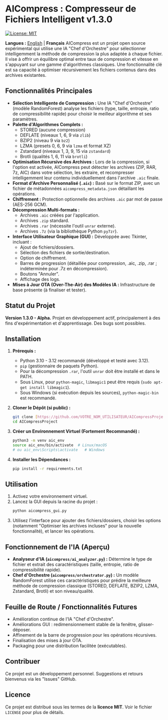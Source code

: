 # AICompress : Compresseur de Fichiers Intelligent v1.3.0

[![License: MIT](https://img.shields.io/badge/License-MIT-yellow.svg)](https://opensource.org/licenses/MIT)

**Langues :** [English](./README.md) | **Français**
AICompress est un projet open source expérimental qui utilise une IA "Chef d'Orchestre" pour sélectionner intelligemment la méthode de compression la plus adaptée à chaque fichier. Il vise à offrir un équilibre optimal entre taux de compression et vitesse en s'appuyant sur une gamme d'algorithmes classiques. Une fonctionnalité clé est sa capacité à optimiser récursivement les fichiers contenus dans des archives existantes.

## Fonctionnalités Principales

* **Sélection Intelligente de Compression :** Une IA "Chef d'Orchestre" (modèle RandomForest) analyse les fichiers (type, taille, entropie, ratio de compressibilité rapide) pour choisir le meilleur algorithme et ses paramètres.
* **Palette d'Algorithmes Complets :**
    * STORED (aucune compression)
    * DEFLATE (niveaux 1, 6, 9 via `zlib`)
    * BZIP2 (niveau 9 via `bz2`)
    * LZMA (presets 0, 6, 9 via `lzma` et format XZ)
    * Zstandard (niveaux 1, 3, 9, 15 via `zstandard`)
    * Brotli (qualités 1, 6, 11 via `brotli`)
* **Optimisation Récursive des Archives :** Lors de la compression, si l'option est activée, AICompress peut détecter les archives (ZIP, RAR, 7z, AIC) dans votre sélection, les extraire, et recompresser intelligemment leur contenu individuellement dans l'archive `.aic` finale.
* **Format d'Archive Personnalisé (`.aic`) :** Basé sur le format ZIP, avec un fichier de métadonnées `aicompress_metadata.json` détaillant les opérations.
* **Chiffrement :** Protection optionnelle des archives `.aic` par mot de passe (AES-256 GCM).
* **Décompression Multi-formats :**
    * Archives `.aic` créées par l'application.
    * Archives `.zip` standard.
    * Archives `.rar` (nécessite l'outil `unrar` externe).
    * Archives `.7z` (via la bibliothèque Python `py7zr`).
* **Interface Utilisateur Graphique (GUI) :** Développée avec Tkinter, incluant :
    * Ajout de fichiers/dossiers.
    * Sélection des fichiers de sortie/destination.
    * Option de chiffrement.
    * Barres de progression (détaillée pour compression, .aic, .zip, .rar ; indéterminée pour .7z en décompression).
    * Boutons "Annuler".
    * Affichage des logs.
* **Mises à Jour OTA (Over-The-Air) des Modèles IA :** Infrastructure de base présente (à finaliser et tester).

## Statut du Projet

**Version 1.3.0 - Alpha.**
Projet en développement actif, principalement à des fins d'expérimentation et d'apprentissage. Des bugs sont possibles.

## Installation

1.  **Prérequis :**
    * Python 3.10 - 3.12 recommandé (développé et testé avec 3.12).
    * `pip` (gestionnaire de paquets Python).
    * Pour la décompression `.rar`, l'outil `unrar` doit être installé et dans le PATH.
    * Sous Linux, pour `python-magic`, `libmagic1` peut être requis (`sudo apt-get install libmagic1`).
    * Sous Windows (si exécution depuis les sources), `python-magic-bin` est recommandé.

2.  **Cloner le Dépôt (si public) :**
    ```bash
    git clone [https://github.com/VOTRE_NOM_UTILISATEUR/AICompressProject.git](https://github.com/VOTRE_NOM_UTILISATEUR/AICompressProject.git)
    cd AICompressProject
    ```

3.  **Créer un Environnement Virtuel (Fortement Recommandé) :**
    ```bash
    python3 -m venv aic_env
    source aic_env/bin/activate  # Linux/macOS
    # ou aic_env\Scripts\activate   # Windows
    ```

4.  **Installer les Dépendances :**
    ```bash
    pip install -r requirements.txt
    ```

## Utilisation

1.  Activez votre environnement virtuel.
2.  Lancez la GUI depuis la racine du projet :
    ```bash
    python aicompress_gui.py
    ```
3.  Utilisez l'interface pour ajouter des fichiers/dossiers, choisir les options (notamment "Optimiser les archives incluses" pour la nouvelle fonctionnalité), et lancer les opérations.

## Fonctionnement de l'IA (Aperçu)

* **Analyseur d'IA (`aicompress/ai_analyzer.py`) :** Détermine le type de fichier et extrait des caractéristiques (taille, entropie, ratio de compressibilité rapide).
* **Chef d'Orchestre (`aicompress/orchestrator.py`) :** Un modèle RandomForest utilise ces caractéristiques pour prédire la meilleure méthode de compression classique (STORED, DEFLATE, BZIP2, LZMA, Zstandard, Brotli) et son niveau/qualité.

## Feuille de Route / Fonctionnalités Futures

* Amélioration continue de l'IA "Chef d'Orchestre".
* Améliorations GUI : redimensionnement stable de la fenêtre, glisser-déposer.
* Affinement de la barre de progression pour les opérations récursives.
* Finalisation des mises à jour OTA.
* Packaging pour une distribution facilitée (exécutables).

## Contribuer


Ce projet est un développement personnel. Suggestions et retours bienvenus via les "Issues" GitHub.

## Licence

Ce projet est distribué sous les termes de la **licence MIT**.
Voir le fichier `LICENSE` pour plus de détails.